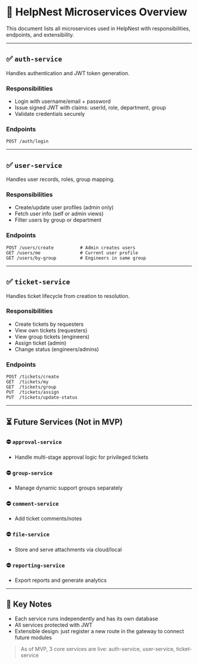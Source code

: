 # 🔧 HelpNest Microservices Overview

This document lists all microservices used in HelpNest with responsibilities, endpoints, and extensibility.

---

## ✅ `auth-service`

Handles authentication and JWT token generation.

### Responsibilities

* Login with username/email + password
* Issue signed JWT with claims: userId, role, department, group
* Validate credentials securely

### Endpoints

```
POST /auth/login
```

---

## ✅ `user-service`

Handles user records, roles, group mapping.

### Responsibilities

* Create/update user profiles (admin only)
* Fetch user info (self or admin views)
* Filter users by group or department

### Endpoints

```
POST /users/create          # Admin creates users
GET /users/me               # Current user profile
GET /users/by-group         # Engineers in same group
```

---

## ✅ `ticket-service`

Handles ticket lifecycle from creation to resolution.

### Responsibilities

* Create tickets by requesters
* View own tickets (requesters)
* View group tickets (engineers)
* Assign ticket (admin)
* Change status (engineers/admins)

### Endpoints

```
POST /tickets/create
GET  /tickets/my
GET  /tickets/group
PUT  /tickets/assign
PUT  /tickets/update-status
```

---

## ⏳ Future Services (Not in MVP)

### ⛔ `approval-service`

* Handle multi-stage approval logic for privileged tickets

### ⛔ `group-service`

* Manage dynamic support groups separately

### ⛔ `comment-service`

* Add ticket comments/notes

### ⛔ `file-service`

* Store and serve attachments via cloud/local

### ⛔ `reporting-service`

* Export reports and generate analytics

---

## 🧠 Key Notes

* Each service runs independently and has its own database
* All services protected with JWT
* Extensible design: just register a new route in the gateway to connect future modules

> As of MVP, 3 core services are live: auth-service, user-service, ticket-service
